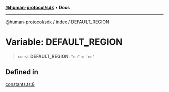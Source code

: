 [**@human-protocol/sdk**](../../README.md) • **Docs**

***

[@human-protocol/sdk](../../modules.md) / [index](../README.md) / DEFAULT\_REGION

# Variable: DEFAULT\_REGION

> `const` **DEFAULT\_REGION**: `"eu"` = `'eu'`

## Defined in

[constants.ts:8](https://github.com/humanprotocol/human-protocol/blob/0de84fbe0e3df6d9c9e1e985a33c1467fa40ea55/packages/sdk/typescript/human-protocol-sdk/src/constants.ts#L8)
